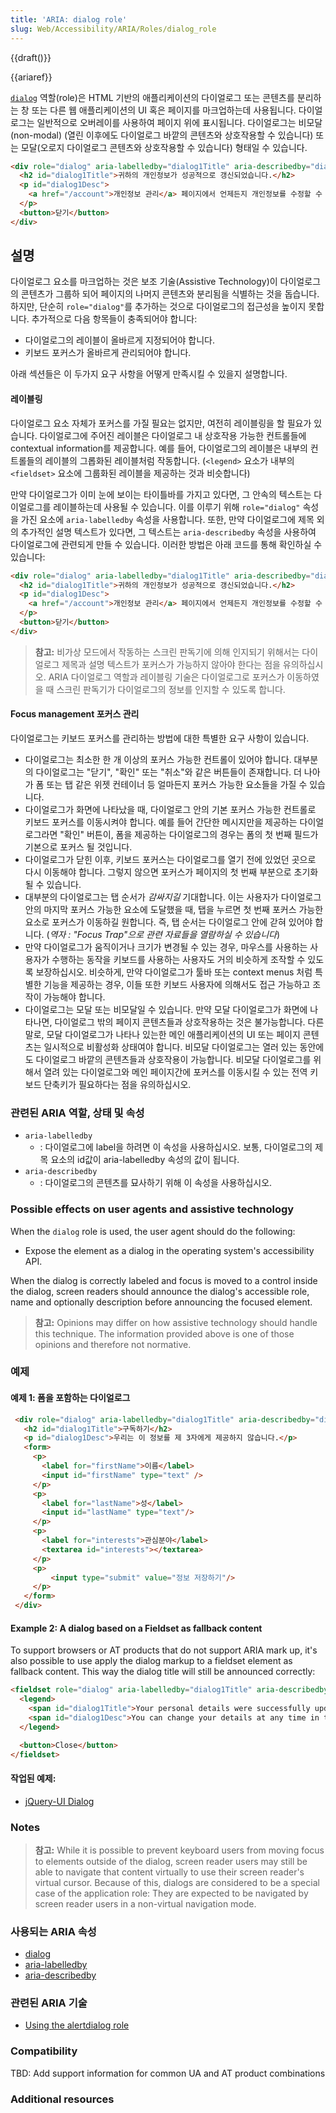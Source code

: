 ```yaml
---
title: 'ARIA: dialog role'
slug: Web/Accessibility/ARIA/Roles/dialog_role
---
```


{{draft()}}

{{ariaref}}

[`dialog`](http://www.w3.org/TR/2009/WD-wai-aria-20091215/roles#dialog) 역할(role)은 HTML 기반의 애플리케이션의 다이얼로그 또는 콘텐츠를 분리하는 창 또는 다른 웹 애플리케이션의 UI 혹은 페이지를 마크업하는데 사용됩니다. 다이얼로그는 일반적으로 오버레이를 사용하여 페이지 위에 표시됩니다. 다이얼로그는 비모달(non-modal) (열린 이후에도 다이얼로그 바깥의 콘텐츠와 상호작용할 수 있습니다) 또는 모달(오로지 다이얼로그 콘텐츠와 상호작용할 수 있습니다) 형태일 수 있습니다.

```html
<div role="dialog" aria-labelledby="dialog1Title" aria-describedby="dialog1Desc">
  <h2 id="dialog1Title">귀하의 개인정보가 성공적으로 갱신되었습니다.</h2>
  <p id="dialog1Desc">
    <a href="/account">개인정보 관리</a> 페이지에서 언제든지 개인정보를 수정할 수 있습니다.
  </p>
  <button>닫기</button>
</div>
```

## 설명

다이얼로그 요소를 마크업하는 것은 보조 기술(Assistive Technology)이 다이얼로그의 콘텐츠가 그룹하 되어 페이지의 나머지 콘텐츠와 분리됨을 식별하는 것을 돕습니다. 하지만, 단순히 `role="dialog"`를 추가하는 것으로 다이얼로그의 접근성을 높이지 못합니다. 추가적으로 다음 항목들이 충족되어야 합니다:

- 다이얼로그의 레이블이 올바르게 지정되어야 합니다.
- 키보드 포커스가 올바르게 관리되어야 합니다.

아래 섹션들은 이 두가지 요구 사항을 어떻게 만족시킬 수 있을지 설명합니다.

#### 레이블링

다이얼로그 요소 자체가 포커스를 가질 필요는 없지만, 여전히 레이블링을 할 필요가 있습니다. 다이얼로그에 주어진 레이블은 다이얼로그 내 상호작용 가능한 컨트롤들에 contextual information를 제공합니다. 예를 들어, 다이얼로그의 레이블은 내부의 컨트롤들의 레이블의 그롭화된 레이블처럼 작동합니다. (`<legend>` 요소가 내부의 `<fieldset>` 요소에 그룹화된 레이블을 제공하는 것과 비슷합니다)

만약 다이얼로그가 이미 눈에 보이는 타이틀바를 가지고 있다면, 그 안속의 텍스트는 다이얼로그를 레이블하는데 사용될 수 있습니다. 이를 이루기 위해 `role="dialog"` 속성을 가진 요소에 `aria-labelledby` 속성을 사용합니다. 또한, 만약 다이얼로그에 제목 외의 추가적인 설명 텍스트가 있다면, 그 텍스트는 `aria-describedby` 속성을 사용하여 다이얼로그에 관련되게 만들 수 있습니다. 이러한 방법은 아래 코드를 통해 확인하실 수 있습니다:

```html
<div role="dialog" aria-labelledby="dialog1Title" aria-describedby="dialog1Desc">
  <h2 id="dialog1Title">귀하의 개인정보가 성공적으로 갱신되었습니다.</h2>
  <p id="dialog1Desc">
    <a href="/account">개인정보 관리</a> 페이지에서 언제든지 개인정보를 수정할 수 있습니다.
  </p>
  <button>닫기</button>
</div>
```

> **참고:** 비가상 모드에서 작동하는 스크린 판독기에 의해 인지되기 위해서는 다이얼로그 제목과 설명 텍스트가 포커스가 가능하지 않아야 한다는 점을 유의하십시오. ARIA 다이얼로그 역할과 레이블링 기술은 다이얼로그로 포커스가 이동하였을 때 스크린 판독기가 다이얼로그의 정보를 인지할 수 있도록 합니다.

#### Focus management 포커스 관리

다이얼로그는 키보드 포커스를 관리하는 방법에 대한 특별한 요구 사항이 있습니다.

- 다이얼로그는 최소한 한 개 이상의 포커스 가능한 컨트롤이 있어야 합니다. 대부분의 다이얼로그는 "닫기", "확인" 또는 "취소"와 같은 버튼들이 존재합니다. 더 나아가 폼 또는 탭 같은 위젯 컨테이너 등 얼마든지 포커스 가능한 요소들을 가질 수 있습니다.
- 다이얼로그가 화면에 나타났을 때, 다이얼로그 안의 기본 포커스 가능한 컨트롤로 키보드 포커스를 이동시켜야 합니다. 예를 들어 간단한 메시지만을 제공하는 다이얼로그라면 "확인" 버튼이, 폼을 제공하는 다이얼로그의 경우는 폼의 첫 번째 필드가 기본으로 포커스 될 것입니다.
- 다이얼로그가 닫힌 이후, 키보드 포커스는 다이얼로그를 열기 전에 있었던 곳으로 다시 이동해야 합니다. 그렇지 않으면 포커스가 페이지의 첫 번째 부분으로 초기화될 수 있습니다.
- 대부분의 다이얼로그는 탭 순서가 _감싸지길_ 기대합니다. 이는 사용자가 다이얼로그 안의 마지막 포커스 가능한 요소에 도달했을 때, 탭을 누르면 첫 번째 포커스 가능한 요소로 포커스가 이동하길 원합니다. 즉, 탭 순서는 다이얼로그 안에 갇혀 있어야 합니다. (_역자 : "Focus Trap"으로 관련 자료들을 열람하실 수 있습니다_)
- 만약 다이얼로그가 움직이거나 크기가 변경될 수 있는 경우, 마우스를 사용하는 사용자가 수행하는 동작을 키보드를 사용하는 사용자도 거의 비슷하게 조작할 수 있도록 보장하십시오. 비슷하게, 만약 다이얼로그가 툴바 또는 context menus 처럼 특별한 기능을 제공하는 경우, 이들 또한 키보드 사용자에 의해서도 접근 가능하고 조작이 가능해야 합니다.
- 다이얼로그는 모달 또는 비모달일 수 있습니다. 만약 모달 다이얼로그가 화면에 나타나면, 다이얼로그 밖의 페이지 콘텐츠들과 상호작용하는 것은 불가능합니다. 다른 말로, 모달 다이얼로그가 나타나 있는한 메인 애플리케이션의 UI 또는 페이지 콘텐츠는 일시적으로 비활성화 상태여야 합니다. 비모달 다이얼로그는 열러 있는 동안에도 다이얼로그 바깥의 콘텐츠들과 상호작용이 가능합니다. 비모달 다이얼로그를 위해서 열려 있는 다이얼로그와 메인 페이지간에 포커스를 이동시킬 수 있는 전역 키보드 단축키가 필요하다는 점을 유의하십시오.

### 관련된 ARIA 역할, 상태 및 속성

- `aria-labelledby`
  - : 다이얼로그에 label을 하려면 이 속성을 사용하십시오. 보통, 다이얼로그의 제목 요소의 id값이 aria-labelledby 속성의 값이 됩니다.
- `aria-describedby`
  - : 다이얼로그의 콘텐츠를 묘사하기 위해 이 속성을 사용하십시오.

### Possible effects on user agents and assistive technology

When the `dialog` role is used, the user agent should do the following:

- Expose the element as a dialog in the operating system's accessibility API.

When the dialog is correctly labeled and focus is moved to a control inside the dialog, screen readers should announce the dialog's accessible role, name and optionally description before announcing the focused element.

> **참고:** Opinions may differ on how assistive technology should handle this technique. The information provided above is one of those opinions and therefore not normative.

### 예제

#### 예제 1: 폼을 포함하는 다이얼로그

```html
 <div role="dialog" aria-labelledby="dialog1Title" aria-describedby="dialog1Desc">
   <h2 id="dialog1Title">구독하기</h2>
   <p id="dialog1Desc">우리는 이 정보를 제 3자에게 제공하지 않습니다.</p>
   <form>
     <p>
       <label for="firstName">이름</label>
       <input id="firstName" type="text" />
     </p>
     <p>
       <label for="lastName">성</label>
       <input id="lastName" type="text"/>
     </p>
     <p>
       <label for="interests">관심분야</label>
       <textarea id="interests"></textarea>
     </p>
     <p>
         <input type="submit" value="정보 저장하기"/>
     </p>
   </form>
 </div>
```

#### Example 2: A dialog based on a Fieldset as fallback content

To support browsers or AT products that do not support ARIA mark up, it's also possible to use apply the dialog markup to a fieldset element as fallback content. This way the dialog title will still be announced correctly:

```html
<fieldset role="dialog" aria-labelledby="dialog1Title" aria-describedby="dialog1Desc">
  <legend>
    <span id="dialog1Title">Your personal details were successfully updated.</span>
    <span id="dialog1Desc">You can change your details at any time in the user account section.</span>
  </legend>

  <button>Close</button>
</fieldset>
```

#### 작업된 예제:

- [jQuery-UI Dialog](http://jqueryui.com/demos/dialog/)

### Notes

> **참고:** While it is possible to prevent keyboard users from moving focus to elements outside of the dialog, screen reader users may still be able to navigate that content virtually to use their screen reader's virtual cursor. Because of this, dialogs are considered to be a special case of the application role: They are expected to be navigated by screen reader users in a non-virtual navigation mode.

### 사용되는 ARIA 속성

- [dialog](http://www.w3.org/TR/wai-aria/roles#dialog)
- [aria-labelledby](http://www.w3.org/TR/wai-aria/states_and_properties#aria-labelledby)
- [aria-describedby](http://www.w3.org/TR/wai-aria/states_and_properties#aria-describedby)

### 관련된 ARIA 기술

- [Using the alertdialog role](/en/ARIA/ARIA_Techniques/Using_the_alertdialog_role)

### Compatibility

TBD: Add support information for common UA and AT product combinations

### Additional resources
